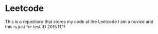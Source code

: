 # Leetcode
This is a repository that stores my code at the Leetcode
I am a novice and this is just for test :D
2015.11.11

